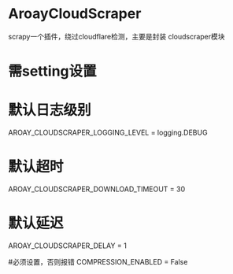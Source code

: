 # AroayCloudScraper
scrapy一个插件，绕过cloudflare检测，主要是封装 cloudscraper模块

# 需setting设置

# 默认日志级别
AROAY_CLOUDSCRAPER_LOGGING_LEVEL = logging.DEBUG

# 默认超时
AROAY_CLOUDSCRAPER_DOWNLOAD_TIMEOUT = 30

# 默认延迟
AROAY_CLOUDSCRAPER_DELAY = 1

#必须设置，否则报错
COMPRESSION_ENABLED = False
